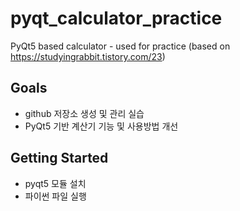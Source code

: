 # pyqt_calculator_practice
PyQt5 based calculator - used for practice
(based on https://studyingrabbit.tistory.com/23)

## Goals

* github 저장소 생성 및 관리 실습
* PyQt5 기반 계산기 기능 및 사용방법 개선

## Getting Started

* pyqt5 모듈 설치
* 파이썬 파일 실행
